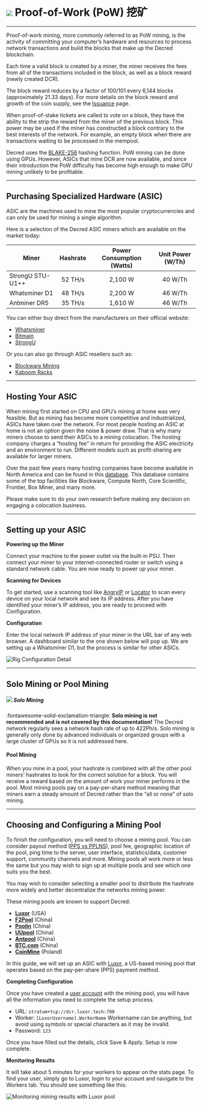 # <img class="dcr-icon" src="/img/dcr-icons/PoWMine.svg" /> Proof-of-Work (PoW) 挖矿

---

Proof-of-work mining, more commonly referred to as PoW mining, is the activity
of committing your computer’s hardware and resources to process network
transactions and build the blocks that make up the Decred blockchain.

Each time a valid block is created by a miner, the miner receives the fees from
all of the transactions included in the block, as well as a block reward (newly
created DCR).

The block reward reduces by a factor of 100/101 every 6,144 blocks
(approximately 21.33 days).
For more details on the block reward and growth of the coin supply, see the
[Issuance](../advanced/issuance.md) page.

When proof-of-stake tickets are called to vote on a block, they have the ability
to the strip the reward from the miner of the previous block.
This power may be used if the miner has constructed a block contrary to the best
interests of the network. For example, an empty block when there are
transactions waiting to be processed in the mempool.

Decred uses the [BLAKE-256](../research/blake-256-hash-function.md) hashing function. PoW mining can be done using GPUs. However, ASICs that mine DCR are now available, and since their introduction the PoW difficulty has become high enough to make GPU
mining unlikely to be profitable.

---

## Purchasing Specialized Hardware (ASIC)

ASIC are the machines used to mine the most popular cryptocurrencies and can only be used for mining a single algorithm. 

Here is a selection of the Decred ASIC miners which are available on the market today:

| Miner             | Hashrate    |Power Consumption (Watts)| Unit Power (W/Th)| 
| ------------------|:-----------:|:-----------------------:|:----------------:|
| StrongU STU-U1++  | 52 TH/s     | 2,100 W                 |40 W/Th           |
| Whatsminer D1     | 48 TH/s     | 2,200 W                 |46 W/Th           |
| Antminer DR5      | 35 TH/s     | 1,610 W                 |46 W/Th           |


You can either buy direct from the manufacturers on their official website:

*   [Whatsminer](https://www.whatsminer.com/?locale=en)
*   [Bitmain](https://www.bitmain.com/)
*   [StrongU](https://strongu.com.cn/?lang=en-us)

Or you can also go through ASIC resellers such as:

*   [Blockware Mining](https://www.blockwaresolutions.com/)
*   [Kaboom Racks](http://kaboomracks.com)

---

## Hosting Your ASIC

When mining first started on CPU and GPU’s mining at home was very feasible. But as mining has become more competitive and industrialized, ASICs have taken over the network. For most people hosting an ASIC at home is not an option given the noise & power draw. That is why many miners choose to send their ASICs to a mining colocation. The hosting company charges a “hosting fee” in return for providing the ASIC electricity and an environment to run. Different models such as profit-sharing are available for larger miners. 

Over the past few years many hosting companies have become available in North America and can be found in this [database](https://hashrateindex.com/farms). This database contains some of the top facilities like Blockware, Compute North, Core Scientific, Frontier, Box Miner, and many more. 

Please make sure to do your own research before making any decision on engaging a colocation business.

---

## Setting up your ASIC

**Powering up the Miner**

Connect your machine to the power outlet via the built-in PSU. Then connect your miner to your internet-connected router or switch using a standard network cable. You are now ready to power up your miner.

**Scanning for Devices**

To get started, use a scanning tool like [AngryIP](https://angryip.org/) or [Locator](https://minerstat.com/software/locator) to scan every device on your local network and see its IP address. After you have identified your miner’s IP address, you are ready to proceed with Configuration.

**Configuration**

Enter the local network IP address of your miner in the URL bar of any web browser. A dashboard similar to the one shown below will pop up. We are setting up a Whatsminer D1, but the process is similar for other ASICs.


![Rig Configuration Detail](/img/pow-mining-guide/rig_config.png)

---

## Solo Mining or Pool Mining

##### <img class="dcr-icon" src="/img/dcr-icons/Solo.svg" /> Solo Mining

:fontawesome-solid-exclamation-triangle: **Solo mining is not recommended and is not covered by this documentation!** The Decred network regularly sees a network hash rate of up to 422Ph/s. Solo mining is generally only done by advanced individuals or organized groups with a large cluster of GPUs so it is not addressed here.


#### Pool Mining

When you mine in a pool, your hashrate is combined with all the other pool miners’ hashrates to look for the correct solution for a block. You will receive a reward based on the amount of work your miner performs in the pool. Most mining pools pay on a pay-per-share method meaning that miners earn a steady amount of Decred rather than the “all or none” of solo mining.

--- 

## Choosing and Configuring a Mining Pool

To finish the configuration, you will need to choose a mining pool. You can consider payout method ([PPS vs PPLNS](https://www.hashrateindex.com/blog/pps-fpps-pplns-pps_plus)), pool fee, geographic location of the pool, ping time to the server, user interface, statistics/data, customer support, community channels and more. Mining pools all work more or less the same but you may wish to sign up at multiple pools and see which one suits you the best.

You may wish to consider selecting a smaller pool to distribute the hashrate more widely and better decentralize the networks mining power.

These mining pools are known to support Decred:

*   **[Luxor](https://mining.luxor.tech/coins/decred)** (USA)
*   **[F2Pool](https://www.f2pool.com/)** (China)
*   **[Poolin](https://www.poolin.com/)** (China)
*   **[UUpool](https://uupool.cn/dcr)** (China)
*   **[Antpool](https://antpool.com/)** (China)
*   **[BTC.com](https://pool.btc.com/)** (China)
*   **[CoinMine](https://www2.coinmine.pl/)** (Poland)

In this guide, we will set up an ASIC with [Luxor](https://mining.luxor.tech/), a US-based mining pool that operates based on the pay-per-share (PPS) payment method. 

**Completing Configuration**

Once you have created a [user account](https://mining.luxor.tech/account/signup) with the mining pool, you will have all the information you need to complete the setup process.

*   URL: `stratum+tcp://dcr.luxor.tech:700`
*   Worker: `[LuxorUsername].WorkerName` Workername can be anything, but avoid using symbols or special characters as it may be invalid.
*   Password: `123`

Once you have filled out the details, click Save & Apply. Setup is now complete.

**Monitoring Results**

It will take about 5 minutes for your workers to appear on the stats page. To find your user, simply go to Luxor, login to your account and navigate to the Workers tab. You should see something like this:


![Monitoring mining results with Luxor pool](/img/pow-mining-guide/monitoring-dashboard.png)
